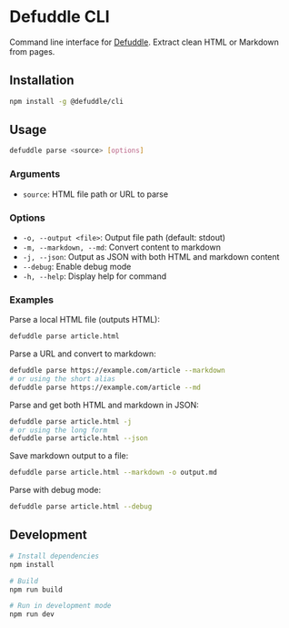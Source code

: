 # Defuddle CLI

Command line interface for [Defuddle](https://github.com/kepano/defuddle). Extract clean HTML or Markdown from pages.

## Installation

```bash
npm install -g @defuddle/cli
```

## Usage

```bash
defuddle parse <source> [options]
```

### Arguments

- `source`: HTML file path or URL to parse

### Options

- `-o, --output <file>`: Output file path (default: stdout)
- `-m, --markdown, --md`: Convert content to markdown
- `-j, --json`: Output as JSON with both HTML and markdown content
- `--debug`: Enable debug mode
- `-h, --help`: Display help for command

### Examples

Parse a local HTML file (outputs HTML):
```bash
defuddle parse article.html
```

Parse a URL and convert to markdown:
```bash
defuddle parse https://example.com/article --markdown
# or using the short alias
defuddle parse https://example.com/article --md
```

Parse and get both HTML and markdown in JSON:
```bash
defuddle parse article.html -j
# or using the long form
defuddle parse article.html --json
```

Save markdown output to a file:
```bash
defuddle parse article.html --markdown -o output.md
```

Parse with debug mode:
```bash
defuddle parse article.html --debug
```

## Development

```bash
# Install dependencies
npm install

# Build
npm run build

# Run in development mode
npm run dev
```

